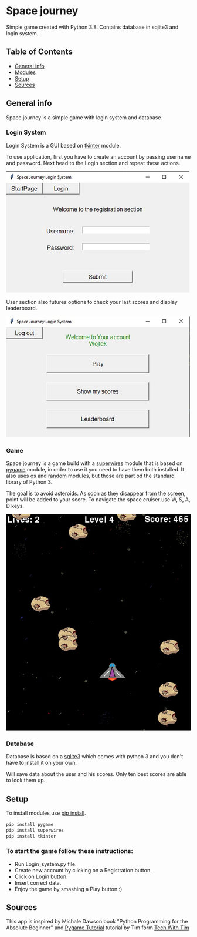 # Space journey
Simple game created with Python 3.8. Contains database in sqlite3 and login system.


## Table of Contents
* [General info](#general-info)
* [Modules](#modules)
* [Setup](#setup)
* [Sources](#sources)


## General info
Space journey is a simple game with login system and database. 

### Login System
Login System is a GUI based on [tkinter](https://docs.python.org/3.8/library/tkinter.html) module.

To use application, first you have to create an account by passing username and password.
Next head to the Login section and repeat these actions.

![Login screen](readme_images/login_screen.jpg)

User section also futures options to check your last scores and display leaderboard.

![User_section](readme_images/user_screen.jpg)

### Game
Space journey is a game build with a [superwires](https://pypi.org/project/SuperWires/) 
module that is based on [pygame](https://www.pygame.org/news) module, in order to use it you 
need to have them both installed. It also uses [os](https://docs.python.org/3.8/library/os.html)
 and [random](https://docs.python.org/3.8/library/random.html) modules, but those are part od the standard library of Python 3.

The goal is to avoid asteroids. As soon as they disappear from the screen, point will be added to your score.
To navigate the space cruiser use W, S, A, D keys.

![Game_screen](readme_images/gameplay.jpg)

### Database
Database is based on a [sqlite3](https://docs.python.org/3.8/library/sqlite3.html) which 
comes with python 3 and you don't have to install it on your own.

Will save data about the user and his scores. Only ten best scores are able to look them up.


## Setup

To install modules use [pip install](https://pip.pypa.io/en/stable/reference/pip_install/).
```
pip install pygame
pip install superwires
pip install tkinter
```

### To start the game follow these instructions:
- Run Login_system.py file.
- Create new account by clicking on a Registration button.
- Click on Login button.
- Insert correct data.
- Enjoy the game by smashing a Play button :)

## Sources

This app is inspired by Michale Dawson book "Python Programming for the Absolute Beginner" 
and [Pygame Tutorial](https://www.youtube.com/watch?v=Q-__8Xw9KTM&t) tutorial by Tim form 
[Tech With Tim](https://www.youtube.com/channel/UC4JX40jDee_tINbkjycV4Sg)


